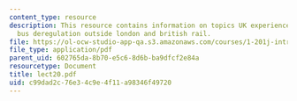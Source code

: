 ```yaml
---
content_type: resource
description: This resource contains information on topics UK experience, bus restructuring,
  bus deregulation outside london and british rail.
file: https://ol-ocw-studio-app-qa.s3.amazonaws.com/courses/1-201j-introduction-to-transportation-systems-fall-2006/c99dad2c76e34c9e4f11a98346f49720_lect20.pdf
file_type: application/pdf
parent_uid: 602765da-8b70-e5c6-8d6b-ba9dfcf2e84a
resourcetype: Document
title: lect20.pdf
uid: c99dad2c-76e3-4c9e-4f11-a98346f49720
---
```

